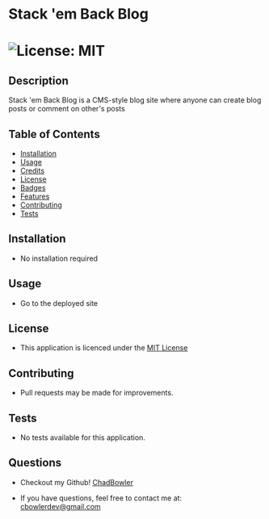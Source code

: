 # Stack 'em Back Blog

# ![License: MIT](https://img.shields.io/badge/License-MIT-yellow.svg)

## Description
Stack 'em Back Blog is a CMS-style blog site where anyone can create blog posts or comment on other's posts

## Table of Contents

- [Installation](#Installation)
- [Usage](#Usage)
- [Credits](#Credits)
- [License](#Credits)
- [Badges](#Badges)
- [Features](#Features)
- [Contributing](#Contributing)
- [Tests](#Tests)

## Installation

* No installation required

## Usage

* Go to the deployed site


## License

* This application is licenced under the [MIT License](https://opensource.org/licenses/MIT)

## Contributing

* Pull requests may be made for improvements.

## Tests

* No tests available for this application.

## Questions

* Checkout my Github! [ChadBowler](https://www.github.com/ChadBowler)

* If you have questions, feel free to contact me at: cbowlerdev@gmail.com

